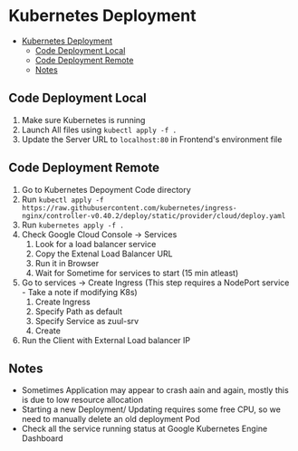 # Kubernetes Deployment

- [Kubernetes Deployment](#kubernetes-deployment)
  - [Code Deployment Local](#code-deployment-local)
  - [Code Deployment Remote](#code-deployment-remote)
  - [Notes](#notes)

## Code Deployment Local

1. Make sure Kubernetes is running
2. Launch All files using `kubectl apply -f .`
3. Update the Server URL to `localhost:80` in Frontend's environment file

## Code Deployment Remote

1. Go to Kubernetes Depoyment Code directory
2. Run `kubectl apply -f https://raw.githubusercontent.com/kubernetes/ingress-nginx/controller-v0.40.2/deploy/static/provider/cloud/deploy.yaml`
3. Run `kubernetes apply -f .`
4. Check Google Cloud Console -> Services
   1. Look for a load balancer service
   2. Copy the Extenal Load Balancer URL
   3. Run it in Browser
   4. Wait for Sometime for services to start (15 min atleast)
5. Go to services -> Create Ingress (This step requires a NodePort service - Take a note if modifying K8s)
   1. Create Ingress
   2. Specify Path as default
   3. Specify Service as zuul-srv
   4. Create
6. Run the Client with External Load balancer IP

## Notes

- Sometimes Application may appear to crash aain and again, mostly this is due to low resource allocation
- Starting a new Deployment/ Updating requires some free CPU, so we need to manually delete an old deployment Pod
- Check all the service running status at Google Kubernetes Engine Dashboard
